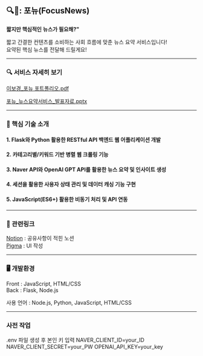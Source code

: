 ## 🔍📰: 포뉴(FocusNews)

**짧지만 핵심적인 뉴스가 필요해?"**

짧고 간결한 컨텐츠를 소비하는 사회 흐름에 맞춘 뉴스 요약 서비스입니다!<br>
요약된 핵심 뉴스를 전달해 드릴게요!

---

### 🔍 서비스 자세히 보기
[이보경_포뉴 포트폴리오.pdf](https://github.com/user-attachments/files/20039947/_.pdf)

[포뉴_뉴스요약서비스_발표자료.pptx](https://github.com/user-attachments/files/20039844/_._.pptx)

---

### 🔔 핵심 기술 소개
#### 1.  Flask와 Python 활용한 RESTful API 백엔드 웹 어플리케이션 개발 

#### 2.  카테고리별/키워드 기반 병렬 웹 크롤링 기능

#### 3.  Naver API와 OpenAI GPT API를 활용한 뉴스 요약 및 인사이트 생성 

#### 4.  세션을 활용한 사용자 상태 관리 및 데이터 캐싱 기능 구현

#### 5.  JavaScript(ES6+) 활용한 비동기 처리 및 API 연동 



---

### 📝 관련링크
	
[Notion](https://www.notion.so/nex2y/88ddd9927caa4a63a7be2c07a7fd74bd?pvs=4) : 공유사항이 적힌 노션<br>
[Pigma](https://www.figma.com/design/1FwURFs3LuHiW3HJ6qjLN1/%ED%8F%AC%EB%89%B4?node-id=0-1&t=rFDal6jrHmIPM73Y-1) : UI 작성

---

### 🖥️ 개발환경

Front : JavaScript, HTML/CSS <br>
Back : Flask, Node.js<br>

사용 언어 : Node.js, Python, JavaScript, HTML/CSS

---
### 사전 작업
.env 파일 생성 후 본인 키 입력
NAVER_CLIENT_ID=your_ID
NAVER_CLIENT_SECRET=your_PW
OPENAI_API_KEY=your_key
